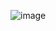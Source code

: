 ![image](https://user-images.githubusercontent.com/89903354/230776083-890de180-7c68-473d-b043-f9f554af2272.png)